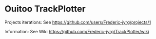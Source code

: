 # Ouitoo TrackPlotter

Projects iterations: See https://github.com/users/Frederic-jyrg/projects/1

Information: See Wiki https://github.com/Frederic-jyrg/TrackPlotter/wiki
